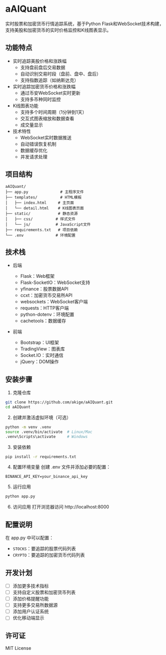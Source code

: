 # aAIQuant

实时股票和加密货币行情追踪系统，基于Python Flask和WebSocket技术构建，支持美股和加密货币的实时价格监控和K线图表显示。

## 功能特点

- 实时追踪美股价格和涨跌幅
  - 支持盘前盘后交易数据
  - 自动识别交易时段（盘前、盘中、盘后）
  - 支持指数追踪（如纳斯达克）
- 实时追踪加密货币价格和涨跌幅
  - 通过币安WebSocket实时更新
  - 支持多币种同时监控
- K线图表功能
  - 支持多个时间周期（1分钟到1天）
  - 交互式图表缩放和数据查看
  - 成交量显示
- 技术特性
  - WebSocket实时数据推送
  - 自动错误恢复机制
  - 数据缓存优化
  - 并发请求处理

## 项目结构

```
aAIQuant/
├── app.py              # 主程序文件
├── templates/          # HTML模板
│   ├── index.html     # 主页面
│   └── detail.html    # K线图表页面
├── static/            # 静态资源
│   ├── css/          # 样式文件
│   └── js/           # JavaScript文件
├── requirements.txt   # 项目依赖
└── .env              # 环境配置
```

## 技术栈

- 后端
  - Flask：Web框架
  - Flask-SocketIO：WebSocket支持
  - yfinance：股票数据API
  - ccxt：加密货币交易所API
  - websockets：WebSocket客户端
  - requests：HTTP客户端
  - python-dotenv：环境配置
  - cachetools：数据缓存

- 前端
  - Bootstrap：UI框架
  - TradingView：图表库
  - Socket.IO：实时通信
  - jQuery：DOM操作

## 安装步骤

1. 克隆仓库
```bash
git clone https://github.com/akige/aAIQuant.git
cd aAIQuant
```

2. 创建并激活虚拟环境（可选）
```bash
python -m venv .venv
source .venv/bin/activate  # Linux/Mac
.venv\Scripts\activate     # Windows
```

3. 安装依赖
```bash
pip install -r requirements.txt
```

4. 配置环境变量
创建 .env 文件并添加必要的配置：
```
BINANCE_API_KEY=your_binance_api_key
```

5. 运行应用
```bash
python app.py
```

6. 访问应用
打开浏览器访问 http://localhost:8000

## 配置说明

在 app.py 中可以配置：
- `STOCKS`：要追踪的股票代码列表
- `CRYPTO`：要追踪的加密货币代码列表

## 开发计划

- [ ] 添加更多技术指标
- [ ] 支持自定义股票和加密货币列表
- [ ] 添加价格提醒功能
- [ ] 支持更多交易所数据源
- [ ] 添加用户认证系统
- [ ] 优化移动端显示

## 许可证

MIT License